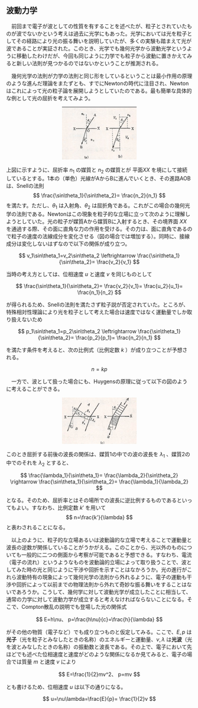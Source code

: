
## 波動力学

　前回まで電子が波としての性質を有することを述べたが、粒子とされていたものが波でないかという考えは過去に光学にもあった。光学においては光を粒子としてその経路により光の振る舞いを説明していたが、多くの実験も踏まえて光が波であることが実証された。このとき、光学でも幾何光学から波動光学というように移動したわけだが、今回も同じように力学でも粒子から波動に置きかえてみると新しい法則が見つかるのではないかということが推測される。

　幾何光学の法則が力学の法則と同じ形をしているということは最小作用の原理のような進んだ理論をまたずとも、すでにNewtonの時代に注目され、Newtonはこれによって光の粒子論を展開しようとしていたのである。最も簡単な具体的な例として光の屈折を考えてみよう。

<p align="center">
    <img width="40%"
        src="images/newton_refraction.png">
</p>

上図に示すように、屈折率 $n_1$ の媒質と $n_2$ の媒質とが 平面$XX$ を境にして接続しているとする。1本の（単色）光線がAからBに進んでいくとき、その進路AOBは、Snellの法則
$$
    \frac{\sin\theta_1}{\sin\theta_2}=
    \frac{n_2}{n_1}
$$
を満たす。ただし、$\theta_1$ は入射角、$\theta_2$ は屈折角である。これがこの場合の幾何光学の法則である。Newtonはこの現象を粒子的な立場に立って次のように理解しようとしていた。光の粒子が媒質Aから媒質Bに入射するとき、その境界面 $XX$ を通過する際、その面に直角な力の作用を受ける。その力は、面に直角であるので粒子の速度の法線成分を変化させる（図の場合では増加する）。同時に、接線成分は変化しないはずなので以下の関係が成り立つ。

$$
    v_1\sin\theta_1=v_2\sin\theta_2
    \leftrightarrow
    \frac{\sin\theta_1}{\sin\theta_2}=
    \frac{v_2}{v_1}
$$

当時の考え方としては、位相速度 $u$ と速度 $v$ を同じものとして

$$
    \frac{\sin\theta_1}{\sin\theta_2}=
    \frac{v_2}{v_1}=
    \frac{u_2}{u_1}=
    \frac{n_1}{n_2}
$$

が得られるため、Snellの法則を満たさず粒子説が否定されていた。ところが、特殊相対性理論により光を粒子として考えた場合は速度ではなく運動量でしか取り扱えないため

$$
    p_1\sin\theta_1=p_2\sin\theta_2
    \leftrightarrow
    \frac{\sin\theta_1}{\sin\theta_2}=
    \frac{p_2}{p_1}=
    \frac{n_2}{n_1}
$$

を満たす条件を考えると、次の比例式（比例定数 $k$ ）が成り立つことが予想される。

$$
    n=kp
$$

　一方で、波として扱った場合にも、Huygensの原理に従って以下の図のように考えることができる。

<p align="center">
    <img width="40%"
        src="images/huygens_refraction.png">
</p>

このとき屈折する前後の波長の関係は、媒質1の中での波の波長を $\lambda_1$ 、媒質2の中でのそれを $\lambda_2$ とすると、

$$
    \frac{\lambda_1}{\sin\theta_1}=
    \frac{\lambda_2}{\sin\theta_2}
    \rightarrow
    \frac{\sin\theta_1}{\sin\theta_2}=
    \frac{\lambda_1}{\lambda_2}
$$

となる。そのため、屈折率とはその場所での波長に逆比例するものであるといってもよい。すなわち、比例定数 $k'$ を用いて
$$
    n=\frac{k'}{\lambda}
$$
と表わされることになる。

　以上のように、粒子的な立場あるいは波動論的な立場で考えることで運動量と波長の逆数が関係していることがうかがえる。このことから、光以外のものについても一般的に二つの側面から考察が可能であると予想できる。すなわち、電流（電子の流れ）というようなものを波動論的立場によって取り扱うことで、波としてみた時の光と同じように干渉や回折を示すことはなかろうか。光の進行がこれら波動特有の現象によって幾何光学の法則から外れるように、電子の運動も干渉や回折によって以前までの物理法則から外れて奇妙な振る舞いをすることはないであろうか。こうして、幾何学に対して波動光学が成立したことに相当して、通常の力学に対して波動力学が成立すると考えなければならないことになる。そこで、Compton散乱の説明でも登場した光の関係式

$$
    E=h\nu、
    p=\frac{h\nu}{c}=\frac{h}{\lambda}
$$

がその他の物質（電子など）でも成り立つものと仮定してみる。ここで、$E,p$ は**光子**（光を粒子とみなしたときの名称）のエネルギーと運動量、$\nu,\lambda$ は**光波**（光を波とみなしたときの名称）の振動数と波長である。その上で、電子において先ほどでも述べた位相速度と速度がどのような関係になるか見てみると、電子の場合では質量 $m$ と速度 $v$ により

$$
    E=\frac{1}{2}mv^2、
    p=mv
$$

とも書けるため、位相速度 $u$ は以下の通りになる。

$$
    u=\nu\lambda=\frac{E}{p}=
    \frac{1}{2}v
$$
